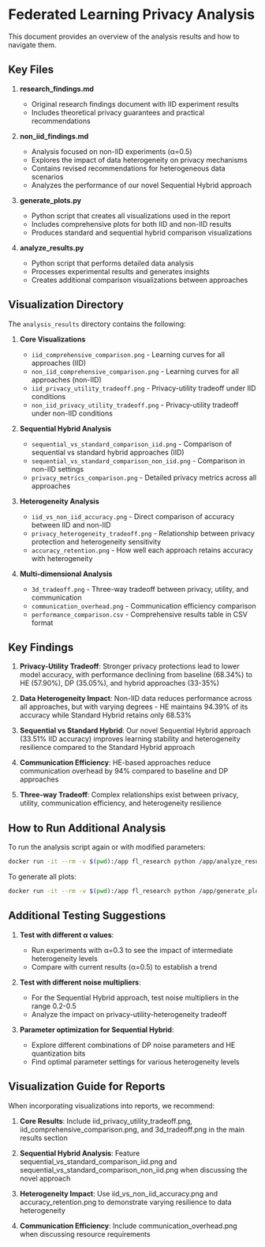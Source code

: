 # Federated Learning Privacy Analysis

This document provides an overview of the analysis results and how to navigate them.

## Key Files

1. **research_findings.md**

   - Original research findings document with IID experiment results
   - Includes theoretical privacy guarantees and practical recommendations

2. **non_iid_findings.md**

   - Analysis focused on non-IID experiments (α=0.5)
   - Explores the impact of data heterogeneity on privacy mechanisms
   - Contains revised recommendations for heterogeneous data scenarios
   - Analyzes the performance of our novel Sequential Hybrid approach

3. **generate_plots.py**

   - Python script that creates all visualizations used in the report
   - Includes comprehensive plots for both IID and non-IID results
   - Produces standard and sequential hybrid comparison visualizations

4. **analyze_results.py**
   - Python script that performs detailed data analysis
   - Processes experimental results and generates insights
   - Creates additional comparison visualizations between approaches

## Visualization Directory

The `analysis_results` directory contains the following:

1. **Core Visualizations**

   - `iid_comprehensive_comparison.png` - Learning curves for all approaches (IID)
   - `non_iid_comprehensive_comparison.png` - Learning curves for all approaches (non-IID)
   - `iid_privacy_utility_tradeoff.png` - Privacy-utility tradeoff under IID conditions
   - `non_iid_privacy_utility_tradeoff.png` - Privacy-utility tradeoff under non-IID conditions

2. **Sequential Hybrid Analysis**

   - `sequential_vs_standard_comparison_iid.png` - Comparison of sequential vs standard hybrid approaches (IID)
   - `sequential_vs_standard_comparison_non_iid.png` - Comparison in non-IID settings
   - `privacy_metrics_comparison.png` - Detailed privacy metrics across all approaches

3. **Heterogeneity Analysis**

   - `iid_vs_non_iid_accuracy.png` - Direct comparison of accuracy between IID and non-IID
   - `privacy_heterogeneity_tradeoff.png` - Relationship between privacy protection and heterogeneity sensitivity
   - `accuracy_retention.png` - How well each approach retains accuracy with heterogeneity

4. **Multi-dimensional Analysis**
   - `3d_tradeoff.png` - Three-way tradeoff between privacy, utility, and communication
   - `communication_overhead.png` - Communication efficiency comparison
   - `performance_comparison.csv` - Comprehensive results table in CSV format

## Key Findings

1. **Privacy-Utility Tradeoff**: Stronger privacy protections lead to lower model accuracy, with performance declining from baseline (68.34%) to HE (57.90%), DP (35.05%), and hybrid approaches (33-35%)

2. **Data Heterogeneity Impact**: Non-IID data reduces performance across all approaches, but with varying degrees - HE maintains 94.39% of its accuracy while Standard Hybrid retains only 68.53%

3. **Sequential vs Standard Hybrid**: Our novel Sequential Hybrid approach (33.51% IID accuracy) improves learning stability and heterogeneity resilience compared to the Standard Hybrid approach

4. **Communication Efficiency**: HE-based approaches reduce communication overhead by 94% compared to baseline and DP approaches

5. **Three-way Tradeoff**: Complex relationships exist between privacy, utility, communication efficiency, and heterogeneity resilience

## How to Run Additional Analysis

To run the analysis script again or with modified parameters:

```bash
docker run -it --rm -v $(pwd):/app fl_research python /app/analyze_results.py
```

To generate all plots:

```bash
docker run -it --rm -v $(pwd):/app fl_research python /app/generate_plots.py
```

## Additional Testing Suggestions

1. **Test with different α values**:

   - Run experiments with α=0.3 to see the impact of intermediate heterogeneity levels
   - Compare with current results (α=0.5) to establish a trend

2. **Test with different noise multipliers**:

   - For the Sequential Hybrid approach, test noise multipliers in the range 0.2-0.5
   - Analyze the impact on privacy-utility-heterogeneity tradeoff

3. **Parameter optimization for Sequential Hybrid**:
   - Explore different combinations of DP noise parameters and HE quantization bits
   - Find optimal parameter settings for various heterogeneity levels

## Visualization Guide for Reports

When incorporating visualizations into reports, we recommend:

1. **Core Results**: Include iid_privacy_utility_tradeoff.png, iid_comprehensive_comparison.png, and 3d_tradeoff.png in the main results section

2. **Sequential Hybrid Analysis**: Feature sequential_vs_standard_comparison_iid.png and sequential_vs_standard_comparison_non_iid.png when discussing the novel approach

3. **Heterogeneity Impact**: Use iid_vs_non_iid_accuracy.png and accuracy_retention.png to demonstrate varying resilience to data heterogeneity

4. **Communication Efficiency**: Include communication_overhead.png when discussing resource requirements
